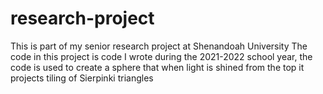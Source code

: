 # research-project 
This is part of my senior research project at Shenandoah University
The code in this project is code I wrote during the 2021-2022 school year,
the code is used to create a sphere that when light is shined from the top it projects tiling of Sierpinki triangles
